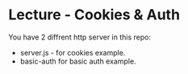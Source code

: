 # Lecture - Cookies & Auth

You have 2 diffrent http server in this repo:

* server.js - for cookies example.
* basic-auth for basic auth example.
